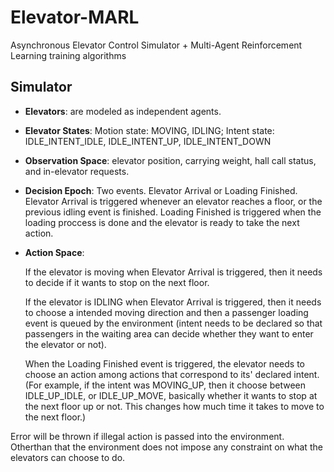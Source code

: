 # Elevator-MARL
Asynchronous Elevator Control Simulator + Multi-Agent Reinforcement Learning training algorithms

## Simulator
+ **Elevators**: are modeled as independent agents.  
+ **Elevator States**: Motion state: MOVING, IDLING; Intent state: IDLE_INTENT_IDLE, IDLE_INTENT_UP, IDLE_INTENT_DOWN  
+ **Observation Space**: elevator position, carrying weight, hall call status, and in-elevator requests.  
+ **Decision Epoch**: Two events. Elevator Arrival or Loading Finished. Elevator Arrival is triggered whenever an elevator reaches a floor,
or the previous idling event is finished. Loading Finished is triggered when the loading proccess is done and the elevator is ready to 
take the next action.    
+ **Action Space**: 

   If the elevator is moving when Elevator Arrival is triggered, then it needs to decide if it wants to stop on the next floor.
   
   If the elevator is IDLING when Elevator Arrival is triggered, then it needs to choose a intended moving direction and then a passenger
loading event is queued by the environment (intent needs to be declared so that passengers in the waiting area can decide whether they want
to enter the elevator or not). 

   When the Loading Finished event is triggered, the elevator needs to choose an action among actions that correspond to
its' declared intent.(For example, if the intent was MOVING_UP, then it choose between IDLE_UP_IDLE, or IDLE_UP_MOVE, basically whether
it wants to stop at the next floor up or not. This changes how much time it takes to move to the next floor.)  


Error will be thrown if illegal action is passed into the environment. Otherthan that the environment does not impose any constraint on what the elevators can choose to do.
